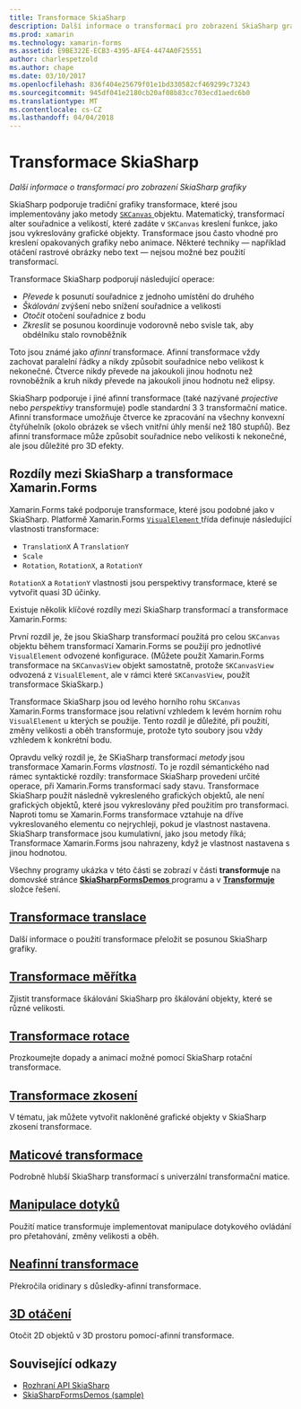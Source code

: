 ```yaml
---
title: Transformace SkiaSharp
description: Další informace o transformací pro zobrazení SkiaSharp grafiky
ms.prod: xamarin
ms.technology: xamarin-forms
ms.assetid: E9BE322E-ECB3-4395-AFE4-4474A0F25551
author: charlespetzold
ms.author: chape
ms.date: 03/10/2017
ms.openlocfilehash: 836f404e25679f01e1bd330582cf469299c73243
ms.sourcegitcommit: 945df041e2180cb20af08b83cc703ecd1aedc6b0
ms.translationtype: MT
ms.contentlocale: cs-CZ
ms.lasthandoff: 04/04/2018
---
```

# <a name="skiasharp-transforms"></a>Transformace SkiaSharp

_Další informace o transformací pro zobrazení SkiaSharp grafiky_

SkiaSharp podporuje tradiční grafiky transformace, které jsou implementovány jako metody [ `SKCanvas` ](https://developer.xamarin.com/api/type/SkiaSharp.SKCanvas/) objektu. Matematický, transformací alter souřadnice a velikostí, které zadáte v `SKCanvas` kreslení funkce, jako jsou vykreslovány grafické objekty. Transformace jsou často vhodné pro kreslení opakovaných grafiky nebo animace. Některé techniky &mdash; například otáčení rastrové obrázky nebo text &mdash; nejsou možné bez použití transformací.

Transformace SkiaSharp podporují následující operace:

- *Převede* k posunutí souřadnice z jednoho umístění do druhého
- *Škálování* zvýšení nebo snížení souřadnice a velikosti
- *Otočit* otočení souřadnice z bodu
- *Zkreslit* se posunou koordinuje vodorovně nebo svisle tak, aby obdélníku stalo rovnoběžník

Toto jsou známé jako *afinní* transformace. Afinní transformace vždy zachovat paralelní řádky a nikdy způsobit souřadnice nebo velikost k nekonečné. Čtverce nikdy převede na jakoukoli jinou hodnotu než rovnoběžník a kruh nikdy převede na jakoukoli jinou hodnotu než elipsy.

SkiaSharp podporuje i jiné afinní transformace (také nazývané *projective* nebo *perspektivy* transformuje) podle standardní 3 3 transformační matice. Afinní transformace umožňuje čtverce ke zpracování na všechny konvexní čtyřúhelník (okolo obrázek se všech vnitřní úhly menší než 180 stupňů). Bez afinní transformace může způsobit souřadnice nebo velikosti k nekonečné, ale jsou důležité pro 3D efekty.

## <a name="differences-between-skiasharp-and-xamarinforms-transforms"></a>Rozdíly mezi SkiaSharp a transformace Xamarin.Forms

Xamarin.Forms také podporuje transformace, které jsou podobné jako v SkiaSharp. Platformě Xamarin.Forms [ `VisualElement` ](https://developer.xamarin.com/api/type/Xamarin.Forms.VisualElement/) třída definuje následující vlastnosti transformace:

- `TranslationX` A `TranslationY`
- `Scale`
- `Rotation`, `RotationX`, a `RotationY`

`RotationX` a `RotationY` vlastnosti jsou perspektivy transformace, které se vytvořit quasi 3D účinky.

Existuje několik klíčové rozdíly mezi SkiaSharp transformací a transformace Xamarin.Forms:

První rozdíl je, že jsou SkiaSharp transformací použitá pro celou `SKCanvas` objektu během transformací Xamarin.Forms se použijí pro jednotlivé `VisualElement` odvozené konfigurace. (Můžete použít Xamarin.Forms transformace na `SKCanvasView` objekt samostatně, protože `SKCanvasView` odvozená z `VisualElement`, ale v rámci které `SKCanvasView`, použít transformace SkiaSkarp.)

Transformace SkiaSharp jsou od levého horního rohu `SKCanvas` Xamarin.Forms transformace jsou relativní vzhledem k levém horním rohu `VisualElement` u kterých se použije. Tento rozdíl je důležité, při použití, změny velikosti a oběh transformuje, protože tyto soubory jsou vždy vzhledem k konkrétní bodu.

Opravdu velký rozdíl je, že SKiaSharp transformací *metody* jsou transformace Xamarin.Forms *vlastnosti*. To je rozdíl sémantického nad rámec syntaktické rozdíly: transformace SkiaSharp provedení určité operace, při Xamarin.Forms transformací sady stavu. Transformace SkiaSharp použít následně vykresleného grafických objektů, ale není grafických objektů, které jsou vykreslovány před použitím pro transformaci. Naproti tomu se Xamarin.Forms transformace vztahuje na dříve vykreslovaného elementu co nejrychleji, pokud je vlastnost nastavena. SkiaSharp transformace jsou kumulativní, jako jsou metody říká; Transformace Xamarin.Forms jsou nahrazeny, když je vlastnost nastavena s jinou hodnotou.

Všechny programy ukázka v této části se zobrazí v části **transformuje** na domovské stránce [ **SkiaSharpFormsDemos** ](https://developer.xamarin.com/samples/xamarin-forms/SkiaSharpForms/Demos/) programu a v [ **Transformuje** ](https://github.com/xamarin/xamarin-forms-samples/tree/master/SkiaSharpForms/SkiaSharpFormsDemos/SkiaSharpFormsDemos/SkiaSharpFormsDemos/Transforms) složce řešení.

## <a name="the-translate-transformtranslatemd"></a>[Transformace translace](translate.md)

Další informace o použití transformace přeložit se posunou SkiaSharp grafiky.

## <a name="the-scale-transformscalemd"></a>[Transformace měřítka](scale.md)

Zjistit transformace škálování SkiaSharp pro škálování objekty, které se různé velikosti.

## <a name="the-rotate-transformrotatemd"></a>[Transformace rotace](rotate.md)

Prozkoumejte dopady a animací možné pomocí SkiaSharp rotační transformace.

## <a name="the-skew-transformskewmd"></a>[Transformace zkosení](skew.md)

V tématu, jak můžete vytvořit nakloněné grafické objekty v SkiaSharp zkosení transformace.

## <a name="matrix-transformsmatrixmd"></a>[Maticové transformace](matrix.md)

Podrobně hlubší SkiaSharp transformací s univerzální transformační matice.

## <a name="touch-manipulationstouchmd"></a>[Manipulace dotyků](touch.md)

Použití matice transformuje implementovat manipulace dotykového ovládání pro přetahování, změny velikosti a oběh.

## <a name="non-affine-transformsnon-affinemd"></a>[Neafinní transformace](non-affine.md)

Překročila oridinary s důsledky-afinní transformace.

## <a name="3d-rotation3d-rotationmd"></a>[3D otáčení](3d-rotation.md)

Otočit 2D objektů v 3D prostoru pomocí-afinní transformace.


## <a name="related-links"></a>Související odkazy

- [Rozhraní API SkiaSharp](https://developer.xamarin.com/api/root/SkiaSharp/)
- [SkiaSharpFormsDemos (sample)](https://developer.xamarin.com/samples/xamarin-forms/SkiaSharpForms/Demos/)
